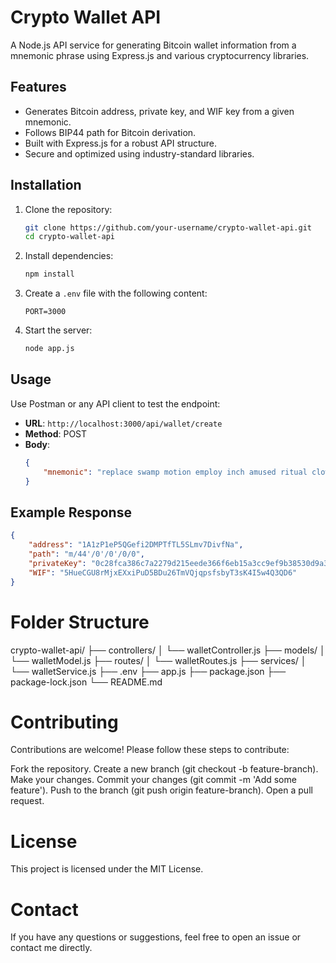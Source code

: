 # Crypto Wallet API

A Node.js API service for generating Bitcoin wallet information from a mnemonic phrase using Express.js and various cryptocurrency libraries.

## Features

- Generates Bitcoin address, private key, and WIF key from a given mnemonic.
- Follows BIP44 path for Bitcoin derivation.
- Built with Express.js for a robust API structure.
- Secure and optimized using industry-standard libraries.

## Installation

1. Clone the repository:
    ```bash
    git clone https://github.com/your-username/crypto-wallet-api.git
    cd crypto-wallet-api
    ```

2. Install dependencies:
    ```bash
    npm install
    ```

3. Create a `.env` file with the following content:
    ```plaintext
    PORT=3000
    ```

4. Start the server:
    ```bash
    node app.js
    ```

## Usage

Use Postman or any API client to test the endpoint:

- **URL**: `http://localhost:3000/api/wallet/create`
- **Method**: POST
- **Body**:
    ```json
    {
        "mnemonic": "replace swamp motion employ inch amused ritual clown liberty remove orbit budget"
    }
    ```

## Example Response

```json
{
    "address": "1A1zP1eP5QGefi2DMPTfTL5SLmv7DivfNa",
    "path": "m/44'/0'/0'/0/0",
    "privateKey": "0c28fca386c7a2279d215eede366f6eb15a3cc9ef9b38530d9a3adf0af6c310d",
    "WIF": "5HueCGU8rMjxEXxiPuD5BDu26TmVQjqpsfsbyT3sK4I5w4Q3QD6"
}
```

# Folder Structure 

crypto-wallet-api/
├── controllers/
│   └── walletController.js
├── models/
│   └── walletModel.js
├── routes/
│   └── walletRoutes.js
├── services/
│   └── walletService.js
├── .env
├── app.js
├── package.json
├── package-lock.json
└── README.md

# Contributing

Contributions are welcome! Please follow these steps to contribute:

Fork the repository.
Create a new branch (git checkout -b feature-branch).
Make your changes.
Commit your changes (git commit -m 'Add some feature').
Push to the branch (git push origin feature-branch).
Open a pull request.

# License 

This project is licensed under the MIT License.

# Contact

If you have any questions or suggestions, feel free to open an issue or contact me directly.

